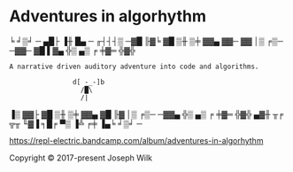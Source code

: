 # Adventures in algorhythm

╘ ╛▒╛ ─ ▄█├ ▐╫ █▄ ─ ╓┤┤┤▒ ─▓█ ╟▓╘ ▓█ ▒╫ ▒╪ ▓▓▄ ▓▓─ ▓▓ │▒ ╒▒─ ─▓▓─ ▓█ ▌▓▄ ╬▒ ▄▒ ╒ ╪▓═ ╬▓╬

```
A narrative driven auditory adventure into code and algorithms.

                d[ -_-]b
                  /█\
                  /|
```  
    
▐▒ ▓▓├ ▓█ ▒╫ ▒╪ ▓▓▄ ▓█ ╟▓ │▒ ╒▒─ ─▓▓▄ ╬▒ ▄▒ ╒ ╪▓═ ╬▓╬ ▄▓╫ ╥╒ ╦╥ ╙▓▐ ╕█╒ ▀▒ ▐╩ ╒╪ ▐▄╘ ╛▒╛ ─ 

https://repl-electric.bandcamp.com/album/adventures-in-algorhythm

Copyright © 2017-present Joseph Wilk

